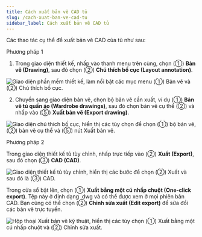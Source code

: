 ```yaml
---
title: Cách xuất bản vẽ CAD tủ
slug: /cach-xuat-ban-ve-cad-tu
sidebar_label: Cách xuất bản vẽ CAD tủ
---
```


Các thao tác cụ thể để xuất bản vẽ CAD của tủ như sau:

Phương pháp 1

1. Trong giao diện thiết kế, nhấp vào thanh menu trên cùng, chọn (①) **Bản vẽ (Drawing)**, sau đó chọn (②) **Chú thích bố cục (Layout annotation)**.

![Giao diện phần mềm thiết kế, làm nổi bật các mục menu (①) Bản vẽ và (②) Chú thích bố cục.](https://storage.googleapis.com/jegavn_kb/image_jegavn/832.1.png)

2. Chuyển sang giao diện bản vẽ, chọn bộ bản vẽ cần xuất, ví dụ (①) **Bản vẽ tủ quần áo (Wardrobe drawings)**, sau đó chọn bản vẽ cụ thể (②) và nhấp vào (⑤) **Xuất bản vẽ (Export drawing)**.

![Giao diện chú thích bố cục, hiển thị các tùy chọn để chọn (①) bộ bản vẽ, (②) bản vẽ cụ thể và (⑤) nút Xuất bản vẽ.](https://storage.googleapis.com/jegavn_kb/image_jegavn/832.2.png)

Phương pháp 2

Trong giao diện thiết kế tủ tùy chỉnh, nhấp trực tiếp vào (②) **Xuất (Export)**, sau đó chọn (③) **CAD (CAD)**.

![Giao diện thiết kế tủ tùy chỉnh, hiển thị các bước để chọn (②) Xuất và sau đó là (③) CAD.](https://storage.googleapis.com/jegavn_kb/image_jegavn/832.3.png)

Trong cửa sổ bật lên, chọn (①) **Xuất bằng một cú nhấp chuột (One-click export)**. Tệp này ở định dạng .dwg và có thể được xem ở mọi phiên bản CAD. Bạn cũng có thể chọn (②) **Chỉnh sửa xuất (Edit export)** để sửa đổi các bản vẽ trực tuyến.

![Hộp thoại Xuất bản vẽ kỹ thuật, hiển thị các tùy chọn (①) Xuất bằng một cú nhấp chuột và (②) Chỉnh sửa xuất.](https://storage.googleapis.com/jegavn_kb/image_jegavn/832.4.png)